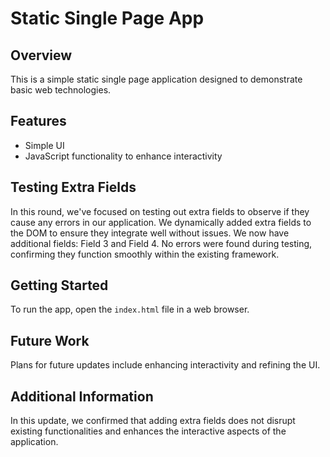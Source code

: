 # Static Single Page App

## Overview
This is a simple static single page application designed to demonstrate basic web technologies.

## Features
- Simple UI
- JavaScript functionality to enhance interactivity

## Testing Extra Fields
In this round, we've focused on testing out extra fields to observe if they cause any errors in our application. We dynamically added extra fields to the DOM to ensure they integrate well without issues. We now have additional fields: Field 3 and Field 4. No errors were found during testing, confirming they function smoothly within the existing framework.

## Getting Started
To run the app, open the `index.html` file in a web browser.

## Future Work
Plans for future updates include enhancing interactivity and refining the UI.

## Additional Information
In this update, we confirmed that adding extra fields does not disrupt existing functionalities and enhances the interactive aspects of the application.
